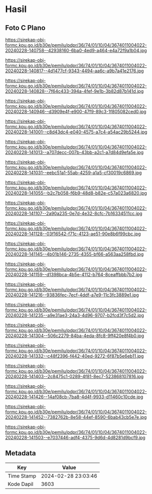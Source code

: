 # Hasil

## Foto C Plano

https://sirekap-obj-formc.kpu.go.id/b30e/pemilu/pdpr/36/74/01/10/04/3674011004022-20240228-140758--42938160-6ba0-4ed9-a464-e4a72f9a1b04.jpg

https://sirekap-obj-formc.kpu.go.id/b30e/pemilu/pdpr/36/74/01/10/04/3674011004022-20240228-140817--4d1477cf-9343-4494-aa6c-a9b7a41e2176.jpg

https://sirekap-obj-formc.kpu.go.id/b30e/pemilu/pdpr/36/74/01/10/04/3674011004022-20240228-140828--7f64c433-394a-4fef-9e1b-3b82d87b141d.jpg

https://sirekap-obj-formc.kpu.go.id/b30e/pemilu/pdpr/36/74/01/10/04/3674011004022-20240228-140946--d3909e4f-e900-47f9-89c3-1f805082ced0.jpg

https://sirekap-obj-formc.kpu.go.id/b30e/pemilu/pdpr/36/74/01/10/04/3674011004022-20240228-141001--c8d43dc4-e040-4575-a7c4-a54ac29b5244.jpg

https://sirekap-obj-formc.kpu.go.id/b30e/pemilu/pdpr/36/74/01/10/04/3674011004022-20240228-141013--a707decc-007b-43bb-a2c1-a7d84d9efa5e.jpg

https://sirekap-obj-formc.kpu.go.id/b30e/pemilu/pdpr/36/74/01/10/04/3674011004022-20240228-141031--eebc51a1-55ab-4259-a1a5-cf30019c6869.jpg

https://sirekap-obj-formc.kpu.go.id/b30e/pemilu/pdpr/36/74/01/10/04/3674011004022-20240228-141055--b2c7b058-f6b9-48d8-b82e-c57a023a6820.jpg

https://sirekap-obj-formc.kpu.go.id/b30e/pemilu/pdpr/36/74/01/10/04/3674011004022-20240228-141107--2a90a235-0e7d-4e32-8cfc-7b16334511cc.jpg

https://sirekap-obj-formc.kpu.go.id/b30e/pemilu/pdpr/36/74/01/10/04/3674011004022-20240228-141128--03f16542-f71c-4123-ae51-90e8b6f99cbc.jpg

https://sirekap-obj-formc.kpu.go.id/b30e/pemilu/pdpr/36/74/01/10/04/3674011004022-20240228-141145--4b01b146-2735-4355-bf66-a563aa258fbd.jpg

https://sirekap-obj-formc.kpu.go.id/b30e/pemilu/pdpr/36/74/01/10/04/3674011004022-20240228-141159--d1398bca-4b5e-4112-b764-8ceaffbbb7b2.jpg

https://sirekap-obj-formc.kpu.go.id/b30e/pemilu/pdpr/36/74/01/10/04/3674011004022-20240228-141216--93836fec-7ecf-4ddf-a7e9-11c3fc3889e1.jpg

https://sirekap-obj-formc.kpu.go.id/b30e/pemilu/pdpr/36/74/01/10/04/3674011004022-20240228-141235--a9e31ae3-24a3-4d96-9707-b2fcd3f7c5d2.jpg

https://sirekap-obj-formc.kpu.go.id/b30e/pemilu/pdpr/36/74/01/10/04/3674011004022-20240228-141304--506c2279-84ba-4eda-8fc8-9ff420e8f4b0.jpg

https://sirekap-obj-formc.kpu.go.id/b30e/pemilu/pdpr/36/74/01/10/04/3674011004022-20240228-141332--c48f2396-f442-40ed-9272-6f87b5e6eb11.jpg

https://sirekap-obj-formc.kpu.go.id/b30e/pemilu/pdpr/36/74/01/10/04/3674011004022-20240228-141403--2c8475c1-0289-4f81-8ec7-523868107816.jpg

https://sirekap-obj-formc.kpu.go.id/b30e/pemilu/pdpr/36/74/01/10/04/3674011004022-20240228-141426--14af08cb-7ba8-4d4f-9933-d11460c10cde.jpg

https://sirekap-obj-formc.kpu.go.id/b30e/pemilu/pdpr/36/74/01/10/04/3674011004022-20240228-141452--7382762b-8e58-44ef-8590-6bab43cb5e7e.jpg

https://sirekap-obj-formc.kpu.go.id/b30e/pemilu/pdpr/36/74/01/10/04/3674011004022-20240228-141503--e7037446-adf4-4375-9d6d-4d8281d9bcf9.jpg


## Metadata

| Key        | Value               |
| ---------- | ------------------- |
| Time Stamp | 2024-02-28 23:03:46 |
| Kode Dapil | 3603                |



